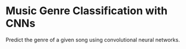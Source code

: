# Music Genre Classification with CNNs
 Predict the genre of a given song using convolutional neural networks.
